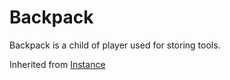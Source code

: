# Backpack
Backpack is a child of player used for storing tools.

Inherited from [Instance](../Instance)
